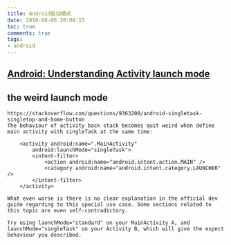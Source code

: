 ```yaml
---
title: Android启动模式
date: 2018-08-06 20:04:15
toc: true
comments: true
tags:
- android
---
```

## [Android: Understanding Activity launch mode](https://www.mobomo.com/2011/06/android-understanding-activity-launchmode/)

## the weird launch mode
```
https://stackoverflow.com/questions/9363200/android-singletask-singletop-and-home-button
The behaviour of activity back stack becomes quit weird when define main activity with singleTask at the same time:

    <activity android:name=".MainActivity"
        android:launchMode="singleTask">
        <intent-filter>
            <action android:name="android.intent.action.MAIN" />
            <category android:name="android.intent.category.LAUNCHER" />
        </intent-filter>
    </activity>
    
What even worse is there is no clear explanation in the official dev guide regarding to this special use case. Some sections related to this topic are even self-contradictory.

Try using launchMode="standard" on your MainActivity A, and launchMode="singleTask" on your Activity B, which will give the expect behaviour you described.
```
